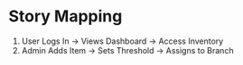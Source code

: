 # Story Mapping

1. User Logs In → Views Dashboard → Access Inventory
2. Admin Adds Item → Sets Threshold → Assigns to Branch
